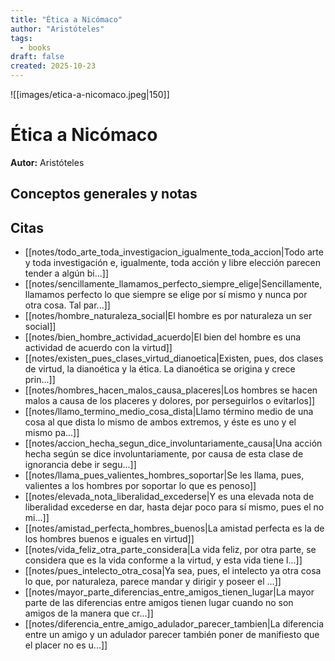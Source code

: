 ```yaml
---
title: "Ética a Nicómaco"
author: "Aristóteles"
tags:
  - books
draft: false
created: 2025-10-23
---
```


![[images/etica-a-nicomaco.jpeg|150]]

# Ética a Nicómaco

**Autor:** Aristóteles


## Conceptos generales y notas



## Citas
- [[notes/todo_arte_toda_investigacion_igualmente_toda_accion|Todo arte y toda investigación e, igualmente, toda acción y libre elección parecen tender a algún bi...]]
- [[notes/sencillamente_llamamos_perfecto_siempre_elige|Sencillamente, llamamos perfecto lo que siempre se elige por sí mismo y nunca por otra cosa. Tal par...]]
- [[notes/hombre_naturaleza_social|El hombre es por naturaleza un ser social]]
- [[notes/bien_hombre_actividad_acuerdo|El bien del hombre es una actividad de acuerdo con la virtud]]
- [[notes/existen_pues_clases_virtud_dianoetica|Existen, pues, dos clases de virtud, la dianoética y la ética. La dianoética se origina y crece prin...]]
- [[notes/hombres_hacen_malos_causa_placeres|Los hombres se hacen malos a causa de los placeres y dolores, por perseguirlos o evitarlos]]
- [[notes/llamo_termino_medio_cosa_dista|Llamo término medio de una cosa al que dista lo mismo de ambos extremos, y éste es uno y el mismo pa...]]
- [[notes/accion_hecha_segun_dice_involuntariamente_causa|Una acción hecha según se dice involuntariamente, por causa de esta clase de ignorancia debe ir segu...]]
- [[notes/llama_pues_valientes_hombres_soportar|Se les llama, pues, valientes a los hombres por soportar lo que es penoso]]
- [[notes/elevada_nota_liberalidad_excederse|Y es una elevada nota de liberalidad excederse en dar, hasta dejar poco para sí mismo, pues el no mi...]]
- [[notes/amistad_perfecta_hombres_buenos|La amistad perfecta es la de los hombres buenos e iguales en virtud]]
- [[notes/vida_feliz_otra_parte_considera|La vida feliz, por otra parte, se considera que es la vida conforme a la virtud, y esta vida tiene l...]]
- [[notes/pues_intelecto_otra_cosa|Ya sea, pues, el intelecto ya otra cosa lo que, por naturaleza, parece mandar y
dirigir y poseer el ...]]
- [[notes/mayor_parte_diferencias_entre_amigos_tienen_lugar|La mayor parte de las diferencias entre amigos tienen lugar cuando no son amigos de la manera que cr...]]
- [[notes/diferencia_entre_amigo_adulador_parecer_tambien|La diferencia entre un amigo y un adulador parecer también poner de manifiesto que el placer no es u...]]
